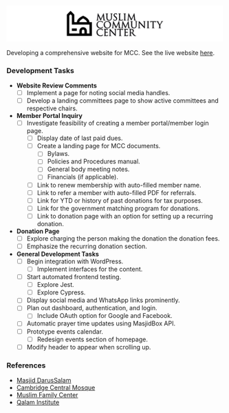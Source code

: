 ![](logo-repo.png)

Developing a comprehensive website for MCC. See the live website [here](https://mparchment.github.io/mccmd/). 

### Development Tasks

- **Website Review Comments**
  - [ ] Implement a page for noting social media handles.
  - [ ] Develop a landing committees page to show active committees and respective chairs.

- **Member Portal Inquiry**
  - [ ] Investigate feasibility of creating a member portal/member login page.
    - [ ] Display date of last paid dues.
    - [ ] Create a landing page for MCC documents.
      - [ ] Bylaws.
      - [ ] Policies and Procedures manual.
      - [ ] General body meeting notes.
      - [ ] Financials (if applicable).
    - [ ] Link to renew membership with auto-filled member name.
    - [ ] Link to refer a member with auto-filled PDF for referrals.
    - [ ] Link for YTD or history of past donations for tax purposes.
    - [ ] Link for the government matching program for donations.
    - [ ] Link to donation page with an option for setting up a recurring donation.

- **Donation Page**
  - [ ] Explore charging the person making the donation the donation fees.
  - [ ] Emphasize the recurring donation section.

- **General Development Tasks**
  - [ ] Begin integration with WordPress.
    - [ ] Implement interfaces for the content.
  - [ ] Start automated frontend testing.
    - [ ] Explore Jest.
    - [ ] Explore Cypress.
  - [ ] Display social media and WhatsApp links prominently.
  - [ ] Plan out dashboard, authentication, and login.
    - [ ] Include OAuth option for Google and Facebook.
  - [ ] Automatic prayer time updates using MasjidBox API.
  - [ ] Prototype events calendar.
    - [ ] Redesign events section of homepage.
  - [ ] Modify header to appear when scrolling up.
### References

- [Masjid DarusSalam](https://masjidds.org/)
- [Cambridge Central Mosque](https://cambridgecentralmosque.org/)
- [Muslim Family Center](https://www.muslimfamilycenter.org/)
- [Qalam Institute](https://www.qalam.institute/)
